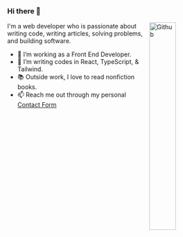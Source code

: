 ### Hi there 👋

<img width="35%" align="right" alt="Github" src="https://user-images.githubusercontent.com/48678280/88862734-4903af80-d201-11ea-968b-9c939d88a37c.gif" />

I'm a web developer who is passionate about writing code, writing articles, solving problems, and building software.

- 🔭 I’m working as a Front End Developer.
- 👯 I’m writing codes in React, TypeScript, & Tailwind.
- 📚 Outside work, I love to read nonfiction books. 
- 📫 Reach me out through my personal [Contact Form](https://jedodels.netlify.app/contact/)
